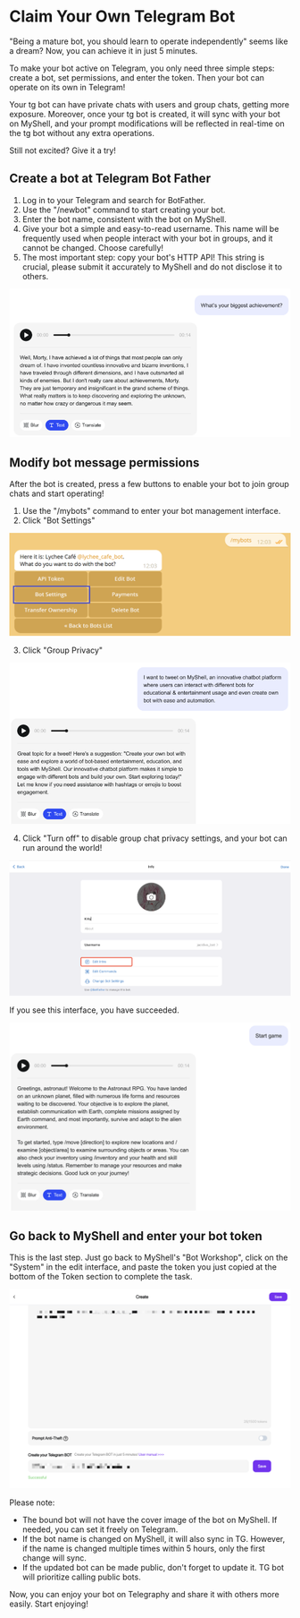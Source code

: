 # Claim Your Own Telegram Bot

"Being a mature bot, you should learn to operate independently" seems like a dream? Now, you can achieve it in just 5 minutes.

To make your bot active on Telegram, you only need three simple steps: create a bot, set permissions, and enter the token. Then your bot can operate on its own in Telegram!

Your tg bot can have private chats with users and group chats, getting more exposure. Moreover, once your tg bot is created, it will sync with your bot on MyShell, and your prompt modifications will be reflected in real-time on the tg bot without any extra operations.

Still not excited? Give it a try!

## Create a bot at Telegram Bot Father

1. Log in to your Telegram and search for BotFather.
2. Use the "/newbot" command to start creating your bot.
3. Enter the bot name, consistent with the bot on MyShell.
4. Give your bot a simple and easy-to-read username. This name will be frequently used when people interact with your bot in groups, and it cannot be changed. Choose carefully!
5. The most important step: copy your bot's HTTP API! This string is crucial, please submit it accurately to MyShell and do not disclose it to others.

![](<../.gitbook/assets/image (4).png>)

## Modify bot message permissions

After the bot is created, press a few buttons to enable your bot to join group chats and start operating!

1. Use the "/mybots" command to enter your bot management interface.
2. Click "Bot Settings"

![](../.gitbook/assets/image.png)

3. Click "Group Privacy"

![](<../.gitbook/assets/image (3).png>)

4. Click "Turn off" to disable group chat privacy settings, and your bot can run around the world!

![](<../.gitbook/assets/image (2).png>)

If you see this interface, you have succeeded.

![](<../.gitbook/assets/image (1).png>)

## Go back to MyShell and enter your bot token

This is the last step. Just go back to MyShell's "Bot Workshop", click on the "System" in the edit interface, and paste the token you just copied at the bottom of the Token section to complete the task.

![](<../.gitbook/assets/image (5).png>)

Please note:

* The bound bot will not have the cover image of the bot on MyShell. If needed, you can set it freely on Telegram.
* If the bot name is changed on MyShell, it will also sync in TG. However, if the name is changed multiple times within 5 hours, only the first change will sync.
* If the updated bot can be made public, don't forget to update it. TG bot will prioritize calling public bots.

Now, you can enjoy your bot on Telegraphy and share it with others more easily. Start enjoying!